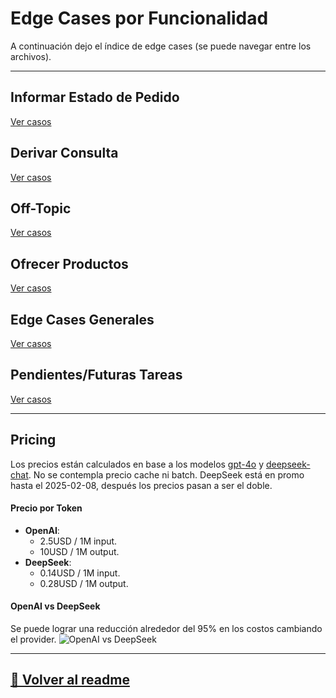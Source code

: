 # Edge Cases por Funcionalidad

A continuación dejo el índice de edge cases (se puede navegar entre los archivos).

---
## **Informar Estado de Pedido**
[Ver casos](./cases/informar-estado-pedido.md)

## **Derivar Consulta**
[Ver casos](./cases/derivar-consulta.md)

## **Off-Topic**
[Ver casos](./cases/off-topic.md)

## **Ofrecer Productos**
[Ver casos](./cases/ofrecer-productos.md)

## **Edge Cases Generales**
[Ver casos](./cases/generales.md)

## **Pendientes/Futuras Tareas**
[Ver casos](./cases/next-steps.md)

---

## **Pricing**

Los precios están calculados en base a los modelos [gpt-4o](https://openai.com/api/pricing/) y [deepseek-chat](https://api-docs.deepseek.com/quick_start/pricing). No se contempla precio cache ni batch. DeepSeek está en promo hasta el 2025-02-08, después los precios pasan a ser el doble.

#### Precio por Token

- **OpenAI**:
    - 2.5USD / 1M input.
    - 10USD / 1M output.
- **DeepSeek**:
    - 0.14USD / 1M input.
    - 0.28USD / 1M output.

#### OpenAI vs DeepSeek

Se puede lograr una reducción alrededor del 95% en los costos cambiando el provider.
![OpenAI vs DeepSeek](https://i.ibb.co/K28DM15/vs.png)

---

## [📄 Volver al readme](./../readme.md)